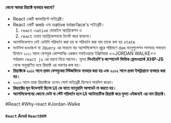 #### কেনো আমরা রিয়্যাক্ট ব্যবহার করবো?

- React একটি জাভাস্ক্রিপ্ট লাইব্রেরী।
- React একটি web এবং native interface's লাইব্রেরী।
    1. `react-native` মোবাইল অ্যাপ্লিকেশন ও  
    2. `react` ওয়েব অ্যাপ্লিকেশনকে টার্গেট করে বানানো।
- অ্যাপলিকেশনে যেই ডেটাটা পরিবর্তন করা হয় বা পরিবর্তন করা যায় তাকে বলা হয় `state`
- ভ্যানিলা `জাভাস্ক্রিপ্ট` বা  `JQuery` এর মাধ্যমে বড় অ্যাপলিকেশনে প্রচুর পরিমাণে `dom` ম্যানুপুলেশন সমস্যার সমাধান হিসাবে ২০১১ সালে ফেসবুক কোম্পানির একজন সফট্ও‌য়্যার ইঞ্জিনিয়ার ==JORDAN WALKE==  সর্বপ্রথম `react js` এর ধারণা নিয়ে আসেন। মূলত  **পিএইচপি'র কম্পোনেন্ট ভিত্তিক ফ্রেমওয়্যার্ক XHP-JS**  থেকে অনুপ্রাণিত হয়ে রিয়্যাক্ট এর ধারণার জন্ম হয়। 
- **রিয়্যাক্টকে ২০১১ সালে প্রথম ফেসবুকের নিউজফিডে ব্যবহার করা হয় এবং ২০১২ সালে প্রথম ইন্সট্রাগ্রামে ব্যবহার করা হয়।**
- ২০১৩ সালে তারা রিয়্যাক্টকে ওপেন সোর্স লাইব্রেরী হিসেবে পাবলিশ করেন।
- **রিয়্যাক্টের মূল উদ্দেশ্যই ছিলো UI কে যাতে ম্যানুয়ালি আপডেট না করতে হয়।**
-  **অ্যাপলিকেশনের কোনো ডেটা বা স্টেট পরিবর্তন হলে UI অটোম্যাটিক রিয়্যাক্ট করে মুলত এইজন্যই এর নাম রিয়্যাক্ট।**


#React #Why-react #Jordan-Walke

#### `React` And `ReactDOM`

